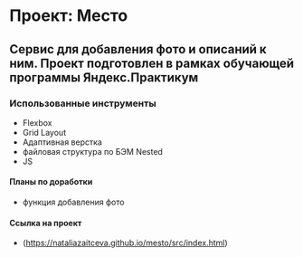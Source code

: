 # Проект: Место

## Сервис для добавления фото и описаний к ним. Проект подготовлен в рамках обучающей программы Яндекс.Практикум

### Использованные инструменты

* Flexbox
* Grid Layout
* Адаптивная верстка
* файловая структура по БЭМ Nested
* JS

#### Планы по доработки
* функция добавления фото

#### Cсылка на проект
* (https://nataliazaitceva.github.io/mesto/src/index.html)
